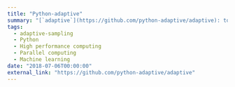 ```yaml
---
title: "Python-adaptive"
summary: "[`adaptive`](https://github.com/python-adaptive/adaptive): tools for adaptive parallel sampling of mathematical functions to speed up simulations by orders of magnitude ⚙️"
tags:
  - adaptive-sampling
  - Python
  - High performance computing
  - Parallel computing
  - Machine learning
date: "2018-07-06T00:00:00"
external_link: "https://github.com/python-adaptive/adaptive"
---
```

